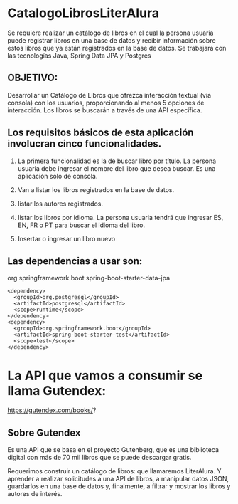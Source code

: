 # CatalogoLibrosLiterAlura

Se requiere realizar un catálogo de libros en el cual la persona usuaria puede registrar libros en una base de datos y recibir información sobre estos libros que ya están registrados en la base de datos. Se trabajara con las tecnologías Java, Spring Data JPA y Postgres 

## OBJETIVO:
Desarrollar un Catálogo de Libros que ofrezca interacción textual (vía consola) con los usuarios, proporcionando al menos 5 opciones de interacción. Los libros se buscarán a través de una API específica. 

## Los requisitos básicos de esta aplicación involucran cinco funcionalidades. 

1.	La primera funcionalidad es la de buscar libro por título. La persona usuaria debe ingresar el nombre del libro que desea buscar. Es una aplicación solo de consola.

2.	Van a listar los libros registrados en la base de datos.
3.	listar los autores registrados. 
4.	listar los libros por idioma. La persona usuaria tendrá que ingresar ES, EN, FR o PT para buscar el idioma del libro. 

5. Insertar o ingresar un libro nuevo

## Las dependencias a usar son:
   <dependency>
      <groupId>org.springframework.boot</groupId>
      <artifactId>spring-boot-starter-data-jpa</artifactId>
    </dependency>

    <dependency>
      <groupId>org.postgresql</groupId>
      <artifactId>postgresql</artifactId>
      <scope>runtime</scope>
    </dependency>
    <dependency>
      <groupId>org.springframework.boot</groupId>
      <artifactId>spring-boot-starter-test</artifactId>
      <scope>test</scope>
    </dependency>


# La API que vamos a consumir se llama Gutendex:  
https://gutendex.com/books/?

## Sobre Gutendex
Es una API que se basa en el proyecto Gutenberg, que es una biblioteca digital con más de 70 mil libros que se puede descargar gratis.

Requerimos  construir un catálogo de libros: que llamaremos  LiterAlura.  Y aprender a realizar solicitudes a una API de libros, a manipular datos JSON, guardarlos en una base de datos y, finalmente, a filtrar y mostrar los libros y autores de interés.



